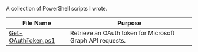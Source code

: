 A collection of PowerShell scripts I wrote.
  
|File Name																							|Purpose													|
|---																								|---														|
|[Get-OAuthToken.ps1](https://github.com/Luspin/PowerShell/blob/main/Scripts/Get-OAuthToken.ps1)	|Retrieve an OAuth token for Microsoft Graph API requests.	|
  
